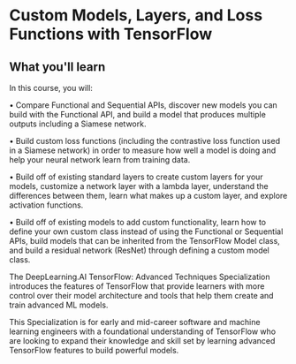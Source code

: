 # Custom Models, Layers, and Loss Functions with TensorFlow

## What you'll learn

In this course, you will:

• Compare Functional and Sequential APIs, discover new models you can build with the Functional API, and build a model that produces multiple outputs including a Siamese network.

• Build custom loss functions (including the contrastive loss function used in a Siamese network) in order to measure how well a model is doing and help your neural network learn from training data. 

• Build off of existing standard layers to create custom layers for your models, customize a network layer with a lambda layer, understand the differences between them, learn what makes up a custom layer, and explore activation functions. 

• Build off of existing models to add custom functionality, learn how to define your own custom class instead of using the Functional or Sequential APIs, build models that can be inherited from the TensorFlow Model class, and build a residual network (ResNet) through defining a custom model class. 

The DeepLearning.AI TensorFlow: Advanced Techniques Specialization introduces the features of TensorFlow that provide learners with more control over their model architecture and tools that help them create and train advanced ML models.  

This Specialization is for early and mid-career software and machine learning engineers with a foundational understanding of TensorFlow who are looking to expand their knowledge and skill set by learning advanced TensorFlow features to build powerful models.
